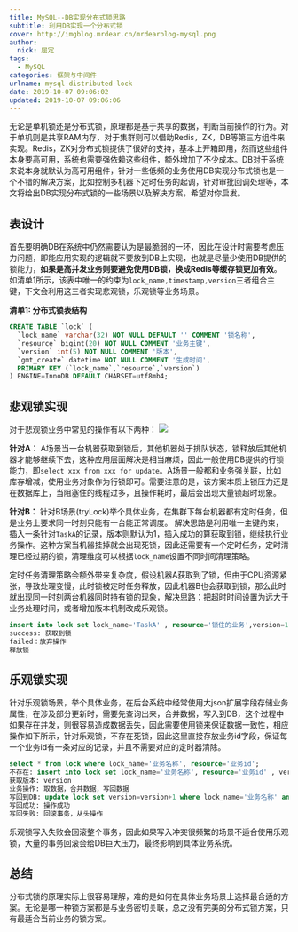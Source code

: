 ```yaml
---
title: MySQL--DB实现分布式锁思路
subtitle: 利用DB实现一个分布式锁
cover: http://imgblog.mrdear.cn/mrdearblog-mysql.png
author: 
  nick: 屈定
tags:
  - MySQL
categories: 框架与中间件
urlname: mysql-distributed-lock
date: 2019-10-07 09:06:02
updated: 2019-10-07 09:06:06
---
```

无论是单机锁还是分布式锁，原理都是基于共享的数据，判断当前操作的行为。对于单机则是共享RAM内存，对于集群则可以借助Redis，ZK，DB等第三方组件来实现。Redis，ZK对分布式锁提供了很好的支持，基本上开箱即用，然而这些组件本身要高可用，系统也需要强依赖这些组件，额外增加了不少成本。DB对于系统来说本身就默认为高可用组件，针对一些低频的业务使用DB实现分布式锁也是一个不错的解决方案，比如控制多机器下定时任务的起调，针对审批回调处理等，本文将给出DB实现分布式锁的一些场景以及解决方案，希望对你启发。

## 表设计
首先要明确DB在系统中仍然需要认为是最脆弱的一环，因此在设计时需要考虑压力问题，即能应用实现的逻辑就不要放到DB上实现，也就是尽量少使用DB提供的锁能力，**如果是高并发业务则要避免使用DB锁，换成Redis等缓存锁更加有效**。如清单1所示，该表中唯一的约束为`lock_name,timestamp,version`三者组合主键，下文会利用这三者实现悲观锁，乐观锁等业务场景。

**清单1: 分布式锁表结构**
```sql
CREATE TABLE `lock` (
  `lock_name` varchar(32) NOT NULL DEFAULT '' COMMENT '锁名称',
  `resource` bigint(20) NOT NULL COMMENT '业务主键',
  `version` int(5) NOT NULL COMMENT '版本',
  `gmt_create` datetime NOT NULL COMMENT '生成时间',
  PRIMARY KEY (`lock_name`,`resource`,`version`)
) ENGINE=InnoDB DEFAULT CHARSET=utf8mb4;
```

## 悲观锁实现
对于悲观锁业务中常见的操作有以下两种：
![](http://imgblog.mrdear.cn/1570368096.png?imageMogr2/thumbnail/!35p)

**针对A：**
A场景当一台机器获取到锁后，其他机器处于排队状态，锁释放后其他机器才能够继续下去，这种应用层面解决是相当麻烦，因此一般使用DB提供的行锁能力，即`select xxx from xxx for update`。A场景一般都和业务强关联，比如库存增减，使用业务对象作为行锁即可。需要注意的是，该方案本质上锁压力还是在数据库上，当阻塞住的线程过多，且操作耗时，最后会出现大量锁超时现象。

**针对B：**
针对B场景(tryLock)举个具体业务，在集群下每台机器都有定时任务，但是业务上要求同一时刻只能有一台能正常调度。
解决思路是利用唯一主键约束，插入一条针对`TaskA`的记录，版本则默认为1，插入成功的算获取到锁，继续执行业务操作。这种方案当机器挂掉就会出现死锁，因此还需要有一个定时任务，定时清理已经过期的锁，清理维度可以根据`lock_name`设置不同时间清理策略。

定时任务清理策略会额外带来复杂度，假设机器A获取到了锁，但由于CPU资源紧张，导致处理变慢，此时锁被定时任务释放，因此机器B也会获取到锁，那么此时就出现同一时刻两台机器同时持有锁的现象，解决思路：把超时时间设置为远大于业务处理时间，或者增加版本机制改成乐观锁。
```sql
insert into lock set lock_name='TaskA' , resource='锁住的业务',version=1,gmt_create=now()
success: 获取到锁
failed：放弃操作
释放锁
```

## 乐观锁实现
针对乐观锁场景，举个具体业务，在后台系统中经常使用大json扩展字段存储业务属性，在涉及部分更新时，需要先查询出来，合并数据，写入到DB，这个过程中如果存在并发，则很容易造成数据丢失，因此需要使用锁来保证数据一致性，相应操作如下所示，针对乐观锁，不存在死锁，因此这里直接存放业务id字段，保证每一个业务id有一条对应的记录，并且不需要对应的定时器清除。

```sql
select * from lock where lock_name='业务名称', resource='业务id';
不存在: insert into lock set lock_name='业务名称', resource='业务id' , version=1;
获取版本: version
业务操作: 取数据，合并数据，写回数据
写回到DB: update lock set version=version+1 where lock_name='业务名称' and resource='业务id' and version= #{version};
写回成功: 操作成功
写回失败: 回滚事务，从头操作
```

乐观锁写入失败会回滚整个事务，因此如果写入冲突很频繁的场景不适合使用乐观锁，大量的事务回滚会给DB巨大压力，最终影响到具体业务系统。

## 总结
分布式锁的原理实际上很容易理解，难的是如何在具体业务场景上选择最合适的方案。无论是哪一种锁方案都是与业务密切关联，总之没有完美的分布式锁方案，只有最适合当前业务的锁方案。

